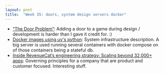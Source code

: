 ```yaml
---
layout: post
title:  "Week 35: doors, system design servers docker"
---
```


* [“The Door Problem”](https://lizengland.com/blog/2014/04/the-door-problem/): Adding a door to a game during design / development is harder than I gave it credit for. :)
* [Docker images using uv's python](https://mkennedy.codes/posts/python-docker-images-using-uv-s-new-python-features/): System infrastructure description. A big server is used running several containers with docker compose on of those containers being a stateful db.
* [Inside RevenueCat’s engineering strategy: Scaling beyond 32,000+ apps](https://www.revenuecat.com/blog/engineering/engineering-strategy/): Governing principles for a company that are product and customer focused. Interesting stuff.